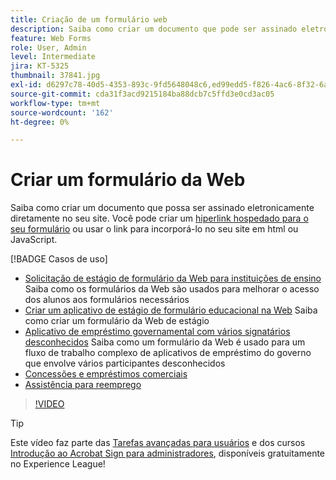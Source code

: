 ```yaml
---
title: Criação de um formulário web
description: Saiba como criar um documento que pode ser assinado eletronicamente diretamente no seu site
feature: Web Forms
role: User, Admin
level: Intermediate
jira: KT-5325
thumbnail: 37841.jpg
exl-id: d6297c78-40d5-4353-893c-9fd5648048c6,ed99edd5-f826-4ac6-8f32-6a4e6e48ddc6
source-git-commit: cda31f3acd9215184ba88dcb7c5ffd3e0cd3ac05
workflow-type: tm+mt
source-wordcount: '162'
ht-degree: 0%

---
```


# Criar um formulário da Web

Saiba como criar um documento que possa ser assinado eletronicamente diretamente no seu site. Você pode criar um [hiperlink hospedado para o seu formulário](https://salesforceintegration.na2.echosign.com/public/esignWidget?wid=CBFCIBAA3AAABLblqZhBTZvjMual0H-M6HTSunw9hV1t-OdGbQI3d-nWJdEH76dHPxK1QH6DO9XGjch6QVho*) ou usar o link para incorporá-lo no seu site em html ou JavaScript.

[!BADGE Casos de uso]

* [Solicitação de estágio de formulário da Web para instituições de ensino](https://experienceleague.adobe.com/docs/document-cloud-learn/sign-learning-hub/expand/recipes/edu/usecase-edu-intern.html?lang=en)
Saiba como os formulários da Web são usados para melhorar o acesso dos alunos aos formulários necessários
* [Criar um aplicativo de estágio de formulário educacional na Web](https://experienceleague.adobe.com/docs/document-cloud-learn/sign-learning-hub/expand/recipes/edu/usecase-edu-intern-create.html?lang=en)
Saiba como criar um formulário da Web de estágio
* [Aplicativo de empréstimo governamental com vários signatários desconhecidos](https://experienceleague.adobe.com/docs/document-cloud-learn/sign-learning-hub/expand/recipes/gov/webform-multiple-signers.html?lang=en)
Saiba como um formulário da Web é usado para um fluxo de trabalho complexo de aplicativos de empréstimo do governo que envolve vários participantes desconhecidos
* [Concessões e empréstimos comerciais](https://experienceleague.adobe.com/docs/document-cloud-learn/sign-learning-hub/expand/recipes/gov/usecasegovgrants.html?lang=en)
* [Assistência para reemprego](https://experienceleague.adobe.com/docs/document-cloud-learn/sign-learning-hub/expand/recipes/gov/usecasegovreemployment.html?lang=en)

>[!VIDEO](https://video.tv.adobe.com/v/37841?quality=12&learn=on&hidetitle=true)

>[!TIP]
>
Este vídeo faz parte das [Tarefas avançadas para usuários](https://experienceleague.adobe.com/?recommended=Sign-U-1-2020.3) e dos cursos [Introdução ao Acrobat Sign para administradores](https://experienceleague.adobe.com/?recommended=Sign-A-1-2020.2), disponíveis gratuitamente no Experience League!
